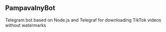 ## PampavalnyBot

Telegram bot based on Node.js and Telegraf for downloading TikTok videos without watermarks
